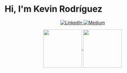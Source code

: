 # Hi, I'm Kevin Rodríguez

<p align="center">
    <a href="https://www.linkedin.com/in/kevyder">
        <img src="https://img.shields.io/badge/LinkedIn--_.svg?style=social&logo=linkedin" alt="LinkedIn" />
    </a>
    <a href="https://medium.com/@kevyder">
        <img src="https://img.shields.io/badge/Medium-kevyder-lightgrey" alt="Medium" />
    </a>
</p>

<div align="center">
    <a href="https://github.com/kevyder/">
        <img height=125 align="center" src="https://github-readme-stats.anuraghazra1.vercel.app/api?username=kevyder&show_icons=false&hide=issues&line_height=24" />
    </a>
    <a href="https://github.com/kevyder?tab=repositories">
        <img height=125 align="center" src="https://github-readme-stats.anuraghazra1.vercel.app/api/top-langs/?username=kevyder&layout=compact&langs_count=6" />
    </a>
</div>




